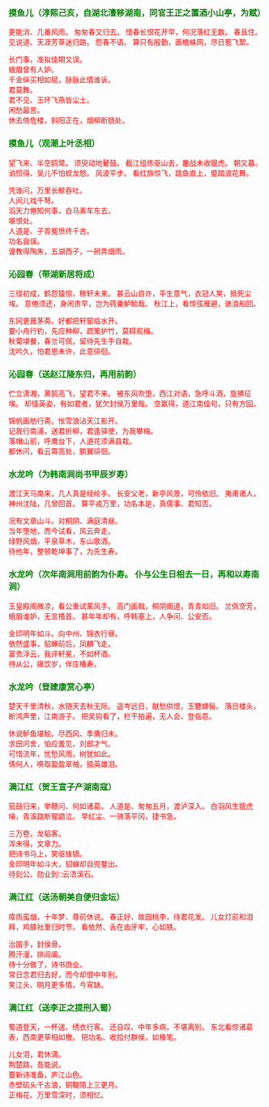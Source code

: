 <style type="text/css">
    .markdown-body{text-align: left;}
    h3{color:green}
    article{font-family:"楷体";color:red}
</style>

### 摸鱼儿（淳熙己亥，自湖北漕移湖南，同官王正之置酒小山亭，为赋）
<article>
更能消、几番风雨。  
匆匆春又归去。  
惜春长恨花开早，何况落红无数。  
春且住。  
见说道、天涯芳草迷归路。  
怨春不语。  
算只有殷勤，画檐蛛网，尽日惹飞絮。  

长门事，准拟佳期又误。  
蛾眉曾有人妒。  
千金纵买相如赋，脉脉此情谁诉。  
君莫舞。  
君不见、玉环飞燕皆尘土。  
闲愁最苦。  
休去倚危楼，斜阳正在，烟柳断肠处。  
</article>

### 摸鱼儿（观潮上叶丞相）
<article>
望飞来、半空鸥鹭。  
须臾动地鼙鼓。  
截江组练驱山去，鏖战未收貔虎。  
朝又暮。  
诮惯得、吴儿不怕蛟龙怒。  
风波平步。  
看红旆惊飞，跳鱼直上，蹙踏浪花舞。  

凭谁问，万里长鲸吞吐。  
人间儿戏千弩。  
滔天力倦知何事，白马素车东去。  
堪恨处。  
人道是、子胥冤愤终千古。  
功名自误。  
谩教得陶朱，五湖西子，一舸弄烟雨。  


### 沁园春（带湖新居将成）
<article>
三径初成，鹤怨猿惊，稼轩未来。  
甚云山自许，平生意气，衣冠人笑，抵死尘埃。  
意倦须还，身闲贵早，岂为莼羹鲈鲙哉。  
秋江上，看惊弦雁避，骇浪船回。  

东冈更葺茅斋。好都把轩窗临水开。  
要小舟行钓，先应种柳，疏篱护竹，莫碍观梅。  
秋菊堪餐，春兰可佩，留待先生手自栽。  
沈吟久，怕君恩未许，此意徘徊。  
</article>

### 沁园春（送赵江陵东归，再用前韵）
<article>
伫立潇湘，黄鹄高飞，望君不来。  
被东风吹堕，西江对语，急呼斗酒，旋拂征埃。  
却怪英姿，有如君者，犹欠封侯万里哉。  
空赢得，道江南佳句，只有方回。  

锦帆画舫行斋。怅雪浪沾天江影开。  
记我行南浦，送君折柳，君逢驿使，为我攀梅。  
落帽山前，呼鹰台下，人道花须满县栽。  
都休问，看云霄高处，鹏翼徘徊。  
</article>

### 水龙吟（为韩南涧尚书甲辰岁寿）
<article>
渡江天马南来，几人真是经纶手。  
长安父老，新亭风景，可怜依旧。  
夷甫诸人，神州沈陆，几曾回首。  
算平戎万里，功名本是，真儒事、君知否。  

况有文章山斗。对桐阴、满庭清昼。  
当年堕地，而今试看，风云奔走。  
绿野风烟，平泉草木，东山歌酒。  
待他年，整顿乾坤事了，为先生寿。  
</article>

### 水龙吟（次年南涧用前韵为仆寿。  仆与公生日相去一日，再和以寿南涧）
<article>
玉皇殿阁微凉，看公重试薰风手。  
高门画戟，桐阴阁道，青青如旧。  
兰佩空芳，蛾眉谁妒，无言搔首。  
甚年年却有，呼韩塞上，人争问、公安否。  

金印明年如斗。向中州、锦衣行昼。  
依然盛事，貂蝉前后，凤麟飞走。  
富贵浮云，我评轩冕，不如杯酒。  
待从公，痛饮岁，伴庄椿寿。  
</article>

### 水龙吟（登建康赏心亭）
<article>
楚天千里清秋，水随天去秋无际。  
遥岑远日，献愁供恨，玉簪螺髻。  
落日楼头，断鸿声里，江南游子。  
把吴钩看了，栏干拍遍，无人会、登临意。  

休说鲈鱼堪鲙。尽西风、季鹰归未。  
求田问舍，怕应羞见，刘郎才气。  
可惜流年，忧愁风雨，树犹如此。  
倩何人，唤取盈盈翠袖，搵英雄泪。  
</article>

### 满江红（贺王宣子产湖南寇）
<article>
笳鼓归来，举鞭问、何如诸葛。  
人道是、匆匆五月，渡泸深入。  
白羽风生貔虎噪，青溪路断猩鼯泣。  
早红尘、一骑落平冈，捷书急。  

三万卷，龙韬客。  
浑未得，文章力。  
把诗书马上，笑驱锋镝。  
金印明年如斗大，貂蝉却自兜鍪出。  
待刻公、勋业到□云浯溪石。  
</article>

### 满江红（送汤朝美自便归金坛）
<article>
瘴雨蛮烟，十年梦、尊前休说。  
春正好、故园桃李，待君花发。  
儿女灯前和泪拜，鸡豚社里归时节。  
看依然、舌在齿牙牢，心如铁。  

治国手，封侯骨。  
腾汗漫，排阊阖。  
待十分做了，诗书勋业。  
常日念君归去好，而今却恨中年别。  
笑江头、明月更多情，今宵缺。  
</article>

### 满江红（送李正之提刑入蜀）
<article>
蜀道登天，一杯送、绣衣行客。  
还自叹、中年多病，不堪离别。  
东北看惊诸葛表，西南更草相如檄。  
把功名、收拾付群侯，如椽笔。  

儿女泪，君休滴。  
荆楚路，吾能说。  
要新诗准备，庐江山色。  
赤壁矶头千古浪，铜鞮陌上三更月。  
正梅花、万里雪深时，须相忆。  
</article>

